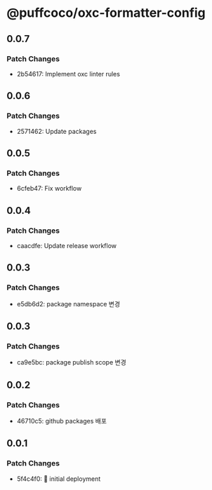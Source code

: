 # @puffcoco/oxc-formatter-config

## 0.0.7

### Patch Changes

- 2b54617: Implement oxc linter rules

## 0.0.6

### Patch Changes

- 2571462: Update packages

## 0.0.5

### Patch Changes

- 6cfeb47: Fix workflow

## 0.0.4

### Patch Changes

- caacdfe: Update release workflow

## 0.0.3

### Patch Changes

- e5db6d2: package namespace 변경

## 0.0.3

### Patch Changes

- ca9e5bc: package publish scope 변경

## 0.0.2

### Patch Changes

- 46710c5: github packages 배포

## 0.0.1

### Patch Changes

- 5f4c4f0: 🚀 initial deployment
